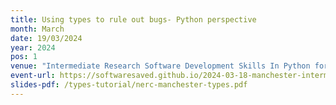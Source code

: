 ```yaml
---
title: Using types to rule out bugs- Python perspective
month: March
date: 19/03/2024
year: 2024
pos: 1
venue: "Intermediate Research Software Development Skills In Python for Earth Sciences"
event-url: https://softwaresaved.github.io/2024-03-18-manchester-intermediate-swc/
slides-pdf: /types-tutorial/nerc-manchester-types.pdf
---
```

